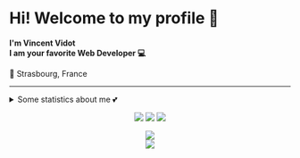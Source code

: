 # Hi! Welcome to my profile 👋
__I'm Vincent Vidot  
I am your favorite Web Developer 💻__

📍 Strasbourg, France



---
<details>
  <summary>Some statistics about me 💕</summary>
  <br>  
  <br>  
  <p align="center"><strong>Wakatime Stats over the Last 7 Days</strong></p>
    <p align="center">
    <a href="https://github.com/anuraghazra/github-readme-stats" alt="Linkedin"><img src="https://github-readme-stats.vercel.app/api/wakatime?username=vincentvdt&layout=compact&hide_title=true&hide_border=true&theme=cobalt"></a>
  </p>
	
  <p align="center"><strong>Github Most Used Languages</strong></p>
    <p align="center">
    <a href="https://github.com/anuraghazra/github-readme-stats" alt="Linkedin"><img src="https://github-readme-stats.vercel.app/api/top-langs/?username=anuraghazra&layout=compact&hide_title=true&hide_border=true&theme=cobalt"></a>
  </p>

  <br><br>
</details>

  <p align="center">
    <a href="https://www.linkedin.com/in/vincentvdt" alt="Linkedin"><img src="https://img.shields.io/badge/LinkedIn-0077B5?style=for-the-badge&logo=linkedin&logoColor=white"></a>
    <a href="mailto:vincent.vidot3@gmail.com" alt="Contact me"><img src="https://img.shields.io/badge/Gmail-D14836?style=for-the-badge&logo=gmail&logoColor=white"></a>
      <a href="https://discordapp.com/users/177419023418392577/" alt="Contact me"><img src="https://img.shields.io/badge/Discord-7289DA?style=for-the-badge&logo=discord&logoColor=white"></a>

  </p>

  <p align="center">
		
<img src="https://i.imgur.com/luTFD6L.gif" style="max-width: 100%;">
<br />
    <a href="https://visitor-badge.glitch.me/">
      <img align="center" src="https://page-views.glitch.me/badge?page_id=vincentvdt.51759317">
    </a>
  </p>
  
  
